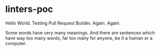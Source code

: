 # linters-poc

Hello World. Testing Pull Request Builder. Again. Again.

Some words have very many meanings. And there are sentences which have way too many words, far too many for anyone, be it a human or a computer.